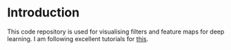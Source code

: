 # Introduction

This code repository is used for visualising filters and feature maps for deep learning. I am following excellent tutorials for [this](https://towardsdatascience.com/visualising-filters-and-feature-maps-for-deep-learning-d814e13bd671).